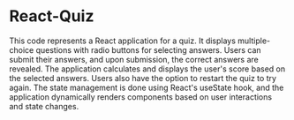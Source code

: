 # React-Quiz
This code represents a React application for a quiz. It displays multiple-choice questions with radio buttons for selecting answers. Users can submit their answers, and upon submission, the correct answers are revealed. The application calculates and displays the user's score based on the selected answers. Users also have the option to restart the quiz to try again. The state management is done using React's useState hook, and the application dynamically renders components based on user interactions and state changes.

